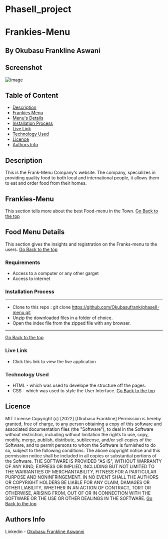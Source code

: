 # PhaseII_project
# Frankies-Menu
## By Okubasu Frankline Aswani
## Screenshot
 ![image](./images/ui.png)
 ## Table of Content
 - [Description](#description)
 - [Frankies Menu](#Frankies-menu)
 - [Menu's Details](#Frank-Menu-Details)
 - [Installation Process](#installation-Process)
 - [Live Link](#Live-Link)
 - [Technology  Used](#technology-Used)
 - [Licence](#licence)
 - [Authors Info](#Authors-Info)
 ## Description
 <p>This is the Frank-Menu Company's website. The company, specializes in providing quality food to both local and international people, it allows them to eat and order food from their homes.</p>
 
## Frankies-Menu
This section tells more about the best Food-menu in the Town.
[Go Back to the top](#Screenshot)
## Food Menu Details
This section gives the insights and registration on the Franks-menu to the users.
[Go Back to the top](#ScreenshAot)
 ###  Requirements
 * Access to  a computer or any other garget
 * Access to internet
 ### Installation Process
 ****
* Clone to this repo : git clone https://github.com/Okubasufrank/phaseII-menu.git
* Unzip the downloaded files in a folder of choice.
* Open the index file from the zipped file with any browser.
 ****
 [Go Back to the top](#Screenshot)
### Live Link
- Click this link to view the live application
### Technology  Used
* HTML - which was used to develope the structure off the pages.
* CSS - which was used to style the User Interface.
[Go Back to the top](#delani-studio)
## Licence
MIT License
Copyright (c) [2022] [Okubasu Frankline]
Permission is hereby granted, free of charge, to any person obtaining a copy
of this software and associated documentation files (the "Software"), to deal
in the Software without restriction, including without limitation the rights
to use, copy, modify, merge, publish, distribute, sublicense, and/or sell
copies of the Software, and to permit persons to whom the Software is
furnished to do so, subject to the following conditions:
The above copyright notice and this permission notice shall be included in all
copies or substantial portions of the Software.
THE SOFTWARE IS PROVIDED "AS IS", WITHOUT WARRANTY OF ANY KIND, EXPRESS OR
IMPLIED, INCLUDING BUT NOT LIMITED TO THE WARRANTIES OF MERCHANTABILITY,
FITNESS FOR A PARTICULAR PURPOSE AND NONINFRINGEMENT. IN NO EVENT SHALL THE
AUTHORS OR COPYRIGHT HOLDERS BE LIABLE FOR ANY CLAIM, DAMAGES OR OTHER
LIABILITY, WHETHER IN AN ACTION OF CONTRACT, TORT OR OTHERWISE, ARISING FROM,
OUT OF OR IN CONNECTION WITH THE SOFTWARE OR THE USE OR OTHER DEALINGS IN THE
SOFTWARE.
[Go Back to the top](#Screenshot)
## Authors Info
Linkedin - [Okubasu Frankline Aswanni](link)
<!-- [Go Back to the top](#delani-studio) -->
